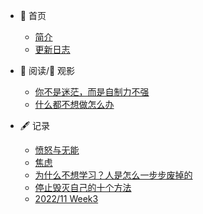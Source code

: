* 🏡 首页
  * [简介](/README.md)

  - [更新日志](log.md)
  
* 📖 阅读/🎦 观影
  * [你不是迷茫，而是自制力不强](articles/你不是迷茫.md)
  * [什么都不想做怎么办](articles/220605.md)
  
* 🖋 记录
  
  * [愤怒与无能](articles/愤怒与无能.md)
  * [焦虑](焦虑.md)
  * [为什么不想学习？人是怎么一步步废掉的](为什么不想学习？只想玩？人是如何一步一步废掉的.md)
  * [停止毁灭自己的十个方法](毁掉自己的十个方法.md)
  * [2022/11 Week3](2022/11_Week3.md)
